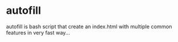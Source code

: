 # autofill
autofill is bash script that create an index.html with multiple common features in very fast way...
